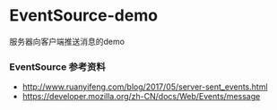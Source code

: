 # EventSource-demo
服务器向客户端推送消息的demo


### EventSource 参考资料
- http://www.ruanyifeng.com/blog/2017/05/server-sent_events.html
- https://developer.mozilla.org/zh-CN/docs/Web/Events/message
